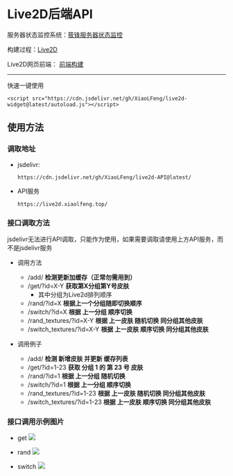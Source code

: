 # Live2D后端API

服务器状态监控系统：[筱锋服务器状态监控](https://status.xiaolfeng.top/)

构建过程：[Live2D](https://www.xiaolfeng.cn/1005.html)

Live2D网页前端： [前端构建](https://github.com/XiaoLFeng/live2d-widget)
* * *

快速一键使用

```code
<script src="https://cdn.jsdelivr.net/gh/XiaoLFeng/live2d-widget@latest/autoload.js"></script>
```

## 使用方法

### 调取地址

* jsdelivr:

    ```code
    https://cdn.jsdelivr.net/gh/XiaoLFeng/live2d-API@latest/
    ```

* API服务

    ```code
    https://live2d.xiaolfeng.top/
    ```

### 接口调取方法

jsdelivr无法进行API调取，只能作为使用，如果需要调取请使用上方API服务，而不是jsdelivr服务

* 调用方法
    - /add/ **检测更新加缓存（正常勿需用到）**
    - /get/?id=X-Y **获取第X分组第Y号皮肤**
        - 其中分组为Live2d排列顺序
    - /rand/?id=X **根据上一个分组随即切换顺序**
    - /switch/?id=X **根据 上一分组 顺序切换**
    - /rand_textures/?id=X-Y **根据 上一皮肤 随机切换 同分组其他皮肤**
    - /switch_textures/?id=X-Y **根据 上一皮肤 顺序切换 同分组其他皮肤**

* 调用例子
    - /add/  **检测 新增皮肤 并更新 缓存列表**
    - /get/?id=1-23 **获取 分组 1 的 第 23 号 皮肤**
    - /rand/?id=1 **根据 上一分组 随机切换**
    - /switch/?id=1 **根据 上一分组 顺序切换**
    - /rand_textures/?id=1-23 **根据 上一皮肤 随机切换 同分组其他皮肤**
    - /switch_textures/?id=1-23 **根据 上一皮肤 顺序切换 同分组其他皮肤**

### 接口调用示例图片

* get
![](https://fp1.fghrsh.net/2020/08/22/1b29f437b0119dea9d2e907f6947647f.png)

* rand
![](https://fp1.fghrsh.net/2020/08/22/c2c12cd77c56f8b9b87fcf0282597397.png)

* switch
![](https://fp1.fghrsh.net/2020/08/22/c8a3b0a8179dd1c1528e62912d8dbeca.png)